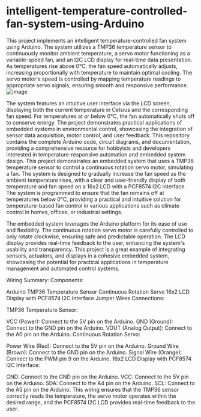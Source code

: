 # intelligent-temperature-controlled-fan-system-using-Arduino
This project implements an intelligent temperature-controlled fan system using Arduino. The system utilizes a TMP36 temperature sensor to continuously monitor ambient temperature, a servo motor functioning as a variable-speed fan, and an I2C LCD display for real-time data presentation. As temperatures rise above 0°C, the fan speed automatically adjusts, increasing proportionally with temperature to maintain optimal cooling. The servo motor's speed is controlled by mapping temperature readings to appropriate servo signals, ensuring smooth and responsive performance.
![image](https://github.com/nimageran/intelligent-temperature-controlled-fan-system-using-Arduino/assets/70598630/83116446-f117-4812-8b2c-a72d88465da0)

The system features an intuitive user interface via the LCD screen, displaying both the current temperature in Celsius and the corresponding fan speed. For temperatures at or below 0°C, the fan automatically shuts off to conserve energy. The project demonstrates practical applications of embedded systems in environmental control, showcasing the integration of sensor data acquisition, motor control, and user feedback. This repository contains the complete Arduino code, circuit diagrams, and documentation, providing a comprehensive resource for hobbyists and developers interested in temperature-responsive automation and embedded system design.
This project demonstrates an embedded system that uses a TMP36 temperature sensor to control a continuous rotation servo motor, simulating a fan. The system is designed to gradually increase the fan speed as the ambient temperature rises, with a clear and user-friendly display of both temperature and fan speed on a 16x2 LCD with a PCF8574 I2C interface. The system is programmed to ensure that the fan remains off at temperatures below 0°C, providing a practical and intuitive solution for temperature-based fan control in various applications such as climate control in homes, offices, or industrial settings.

The embedded system leverages the Arduino platform for its ease of use and flexibility. The continuous rotation servo motor is carefully controlled to only rotate clockwise, ensuring safe and predictable operation. The LCD display provides real-time feedback to the user, enhancing the system's usability and transparency. This project is a great example of integrating sensors, actuators, and displays in a cohesive embedded system, showcasing the potential for practical applications in temperature management and automated control systems.

Wiring Summary:
Components:

Arduino
TMP36 Temperature Sensor
Continuous Rotation Servo
16x2 LCD Display with PCF8574 I2C Interface
Jumper Wires
Connections:

TMP36 Temperature Sensor:

VCC (Power): Connect to the 5V pin on the Arduino.
GND (Ground): Connect to the GND pin on the Arduino.
VOUT (Analog Output): Connect to the A0 pin on the Arduino.
Continuous Rotation Servo:

Power Wire (Red): Connect to the 5V pin on the Arduino.
Ground Wire (Brown): Connect to the GND pin on the Arduino.
Signal Wire (Orange): Connect to the PWM pin 9 on the Arduino.
16x2 LCD Display with PCF8574 I2C Interface:

GND: Connect to the GND pin on the Arduino.
VCC: Connect to the 5V pin on the Arduino.
SDA: Connect to the A4 pin on the Arduino.
SCL: Connect to the A5 pin on the Arduino.
This wiring ensures that the TMP36 sensor correctly reads the temperature, the servo motor operates within the desired range, and the PCF8574 I2C LCD provides real-time feedback to the user.
